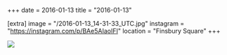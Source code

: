 +++
date = 2016-01-13
title = "2016-01-13"

[extra]
image = "/2016-01-13_14-31-33_UTC.jpg"
instagram = "https://instagram.com/p/BAe5AIaoIFI"
location = "Finsbury Square"
+++

<img src="/2016-01-13_14-31-33_UTC.jpg" />
